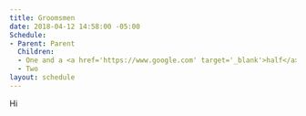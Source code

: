 ```yaml
---
title: Groomsmen
date: 2018-04-12 14:58:00 -05:00
Schedule:
- Parent: Parent
  Children:
  - One and a <a href='https://www.google.com' target='_blank'>half</a>.
  - Two
layout: schedule
---
```


Hi